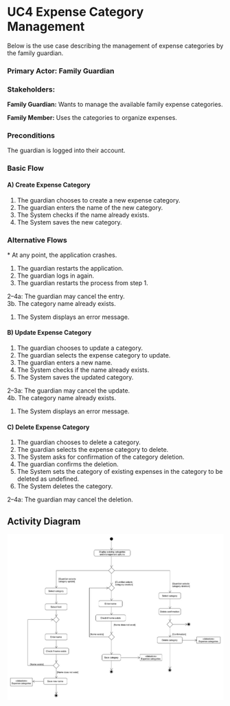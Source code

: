 # UC4 Expense Category Management
Below is the use case describing the management of expense categories by the family guardian.

### Primary Actor: Family Guardian

### Stakeholders:

**Family Guardian:** Wants to manage the available family expense categories.

**Family Member:** Uses the categories to organize expenses.

### Preconditions
The guardian is logged into their account.

### Basic Flow

#### A) Create Expense Category
1. The guardian chooses to create a new expense category.
2. The guardian enters the name of the new category.
3. The System checks if the name already exists.
4. The System saves the new category.

### Alternative Flows
\* At any point, the application crashes.  
1. The guardian restarts the application.  
2. The guardian logs in again.  
3. The guardian restarts the process from step 1.

2–4a: The guardian may cancel the entry.  
3b. The category name already exists.  
1. The System displays an error message.

#### B) Update Expense Category
1. The guardian chooses to update a category. 
2. The guardian selects the expense category to update.  
3. The guardian enters a new name.  
4. The System checks if the name already exists.  
5. The System saves the updated category.  

2–3a: The guardian may cancel the update.  
4b. The category name already exists.  
1. The System displays an error message.

#### C) Delete Expense Category
1. The guardian chooses to delete a category.
2. The guardian selects the expense category to delete.  
3. The System asks for confirmation of the category deletion.  
4. The guardian confirms the deletion.  
5. The System sets the category of existing expenses in the category to be deleted as undefined.  
6. The System deletes the category.  

2–4a: The guardian may cancel the deletion.

## Activity Diagram
![image](/docs/markdown/uml/requirements/en-US/uc4-activity-diagram.jpg)

